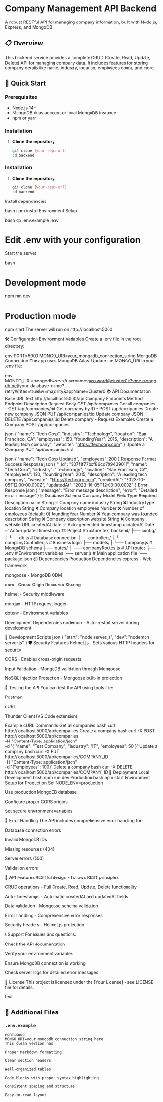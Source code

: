 # Company Management API Backend

A robust RESTful API for managing company information, built with Node.js, Express, and MongoDB.

## 📋 Overview

This backend service provides a complete CRUD (Create, Read, Update, Delete) API for managing company data. It includes features for storing company details like name, industry, location, employees count, and more.

## 🚀 Quick Start

### Prerequisites
- Node.js 14+
- MongoDB Atlas account or local MongoDB instance
- npm or yarn

### Installation

1. **Clone the repository**
   ```bash
   git clone [your-repo-url]
   cd backend

### Installation

1. **Clone the repository**
   ```bash
   git clone [your-repo-url]
   cd backend
Install dependencies

bash
npm install
Environment Setup

bash
cp .env.example .env
# Edit .env with your configuration
Start the server

bash
# Development mode
npm run dev

# Production mode
npm start
The server will run on http://localhost:5000

🛠️ Configuration
Environment Variables
Create a .env file in the root directory:

env
PORT=5000
MONGO_URI=your_mongodb_connection_string
MongoDB Connection
The app uses MongoDB Atlas. Update the MONGO_URI in your .env file:

env
MONGO_URI=mongodb+srv://username:password@cluster0.r7vmc.mongodb.net/your-database-name?retryWrites=true&w=majority&appName=Cluster0
📚 API Documentation
Base URL
text
http://localhost:5000/api
Company Endpoints
Method	Endpoint	Description	Request Body
GET	/api/companies	Get all companies	-
GET	/api/companies/:id	Get company by ID	-
POST	/api/companies	Create new company	JSON
PUT	/api/companies/:id	Update company	JSON
DELETE	/api/companies/:id	Delete company	-
Request Examples
Create a Company
POST /api/companies

json
{
  "name": "Tech Corp",
  "industry": "Technology",
  "location": "San Francisco, CA",
  "employees": 150,
  "foundingYear": 2015,
  "description": "A leading tech company",
  "website": "https://techcorp.com"
}
Update a Company
PUT /api/companies/:id

json
{
  "name": "Tech Corp Updated",
  "employees": 200
}
Response Format
Success Response
json
{
  "_id": "507f1f77bcf86cd799439011",
  "name": "Tech Corp",
  "industry": "Technology",
  "location": "San Francisco, CA",
  "employees": 150,
  "foundingYear": 2015,
  "description": "A leading tech company",
  "website": "https://techcorp.com",
  "createdAt": "2023-10-05T12:00:00.000Z",
  "updatedAt": "2023-10-05T12:00:00.000Z"
}
Error Response
json
{
  "message": "Error message description",
  "error": "Detailed error message"
}
🗄️ Database Schema
Company Model
Field	Type	Required	Description
name	String	✅	Company name
industry	String	❌	Industry type
location	String	❌	Company location
employees	Number	❌	Number of employees (default: 0)
foundingYear	Number	❌	Year company was founded
description	String	❌	Company description
website	String	❌	Company website URL
createdAt	Date	✅	Auto-generated timestamp
updatedAt	Date	✅	Auto-updated timestamp
🏗️ Project Structure
text
backend/
├── config/
│   └── db.js              # Database connection
├── controllers/
│   └── companyController.js # Business logic
├── models/
│   └── Company.js         # MongoDB schema
├── routes/
│   └── companyRoutes.js   # API routes
├── .env                   # Environment variables
├── server.js              # Main application file
└── package.json
📦 Dependencies
Production Dependencies
express - Web framework

mongoose - MongoDB ODM

cors - Cross-Origin Resource Sharing

helmet - Security middleware

morgan - HTTP request logger

dotenv - Environment variables

Development Dependencies
nodemon - Auto-restart server during development

🔧 Development Scripts
json
{
  "start": "node server.js",
  "dev": "nodemon server.js"
}
🛡️ Security Features
Helmet.js - Sets various HTTP headers for security

CORS - Enables cross-origin requests

Input Validation - MongoDB validation through Mongoose

NoSQL Injection Protection - Mongoose built-in protection

🧪 Testing the API
You can test the API using tools like:

Postman

cURL

Thunder Client (VS Code extension)

Example cURL Commands
Get all companies
bash
curl http://localhost:5000/api/companies
Create a company
bash
curl -X POST http://localhost:5000/api/companies \
  -H "Content-Type: application/json" \
  -d '{
    "name": "Test Company",
    "industry": "IT",
    "employees": 50
  }'
Update a company
bash
curl -X PUT http://localhost:5000/api/companies/COMPANY_ID \
  -H "Content-Type: application/json" \
  -d '{"employees": 100}'
Delete a company
bash
curl -X DELETE http://localhost:5000/api/companies/COMPANY_ID
🚢 Deployment
Local Development
bash
npm run dev
Production
bash
npm start
Environment Setup for Production
Set NODE_ENV=production

Use production MongoDB database

Configure proper CORS origins

Set secure environment variables

🤝 Error Handling
The API includes comprehensive error handling for:

Database connection errors

Invalid MongoDB IDs

Missing resources (404)

Server errors (500)

Validation errors

🔄 API Features
RESTful design - Follows REST principles

CRUD operations - Full Create, Read, Update, Delete functionality

Auto-timestamps - Automatic createdAt and updatedAt fields

Data validation - Mongoose schema validation

Error handling - Comprehensive error responses

Security headers - Helmet.js protection

📞 Support
For issues and questions:

Check the API documentation

Verify your environment variables

Ensure MongoDB connection is working

Check server logs for detailed error messages

📄 License
This project is licensed under the [Your License] - see LICENSE file for details.

text

## 📁 Additional Files

### `.env.example`
```env
PORT=5000
MONGO_URI=your_mongodb_connection_string_here
This clean version has:

Proper Markdown formatting

Clear section headers

Well-organized tables

Code blocks with proper syntax highlighting

Consistent spacing and structure

Easy-to-read layout



